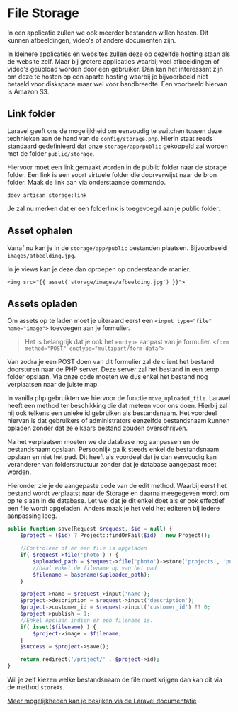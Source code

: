 # File Storage

In een applicatie zullen we ook meerder bestanden willen hosten. Dit kunnen afbeeldingen, video's of andere documenten zijn.

In kleinere applicaties en websites zullen deze op dezelfde hosting staan als de website zelf. Maar bij grotere applicaties waarbij veel afbeeldingen of video's geüpload worden door een gebruiker. Dan kan het interessant zijn om deze te hosten op een aparte hosting waarbij je bijvoorbeeld niet betaald voor diskspace maar wel voor bandbreedte. Een voorbeeld hiervan is Amazon S3.

## Link folder

Laravel geeft ons de mogelijkheid om eenvoudig te switchen tussen deze technieken aan de hand van de `config/storage.php`. Hierin staat reeds standaard gedefinieerd dat onze `storage/app/public` gekoppeld zal worden met de folder `public/storage`.

Hiervoor moet een link gemaakt worden in de public folder naar de storage folder. Een link is een soort virtuele folder die doorverwijst naar de bron folder. Maak de link aan via onderstaande commando.

```
ddev artisan storage:link
```

Je zal nu merken dat er een folderlink is toegevoegd aan je public folder.

## Asset ophalen

Vanaf nu kan je in de `storage/app/public` bestanden plaatsen. Bijvoorbeeld `images/afbeelding.jpg`.

In je views kan je deze dan oproepen op onderstaande manier.

```
<img src="{{ asset('storage/images/afbeelding.jpg') }}">
```

## Assets opladen

Om assets op te laden moet je uiteraard eerst een `<input type="file" name="image">` toevoegen aan je formulier. 

>Het is belangrijk dat je ook het `enctype` aanpast van je formulier.
>`<form method="POST" enctype="multipart/form-data">`

Van zodra je een POST doen van dit formulier zal de client het bestand doorsturen naar de PHP server. Deze server zal het bestand in een temp folder opslaan. Via onze code moeten we dus enkel het bestand nog verplaatsen naar de juiste map.

In vanilla php gebruikten we hiervoor de functie `move_uploaded_file`. Laravel heeft een method ter beschikking die dat meteen voor ons doen. Hierbij zal hij ook telkens een unieke id gebruiken als bestandsnaam. Het voordeel hiervan is dat gebruikers of administrators eenzelfde bestandsnaam kunnen opladen zonder dat ze elkaars bestand zouden overschrijven. 

Na het verplaatsen moeten we de database nog aanpassen en de bestandsnaam opslaan. Persoonlijk ga ik steeds enkel de bestandsnaam opslaan en niet het pad. Dit heeft als voordeel dat je dan eenvoudig kan veranderen van folderstructuur zonder dat je database aangepast moet worden.

Hieronder zie je de aangepaste code van de edit method. Waarbij eerst het bestand wordt verplaatst naar de Storage en daarna meegegeven wordt om op te slaan in de database. Let wel dat je dit enkel doet als er ook effectief een file wordt opgeladen. Anders maak je het veld het editeren bij iedere aanpassing leeg.

```php
public function save(Request $request, $id = null) {
    $project = ($id) ? Project::findOrFail($id) : new Project();

    //Controleer of er een file is opgeladen
    if( $request->file('photo') ) {
        $uploaded_path = $request->file('photo')->store('projects', 'public');
        //haal enkel de filename op van het pad
        $filename = basename($uploaded_path);
    }

    $project->name = $request->input('name');
    $project->description = $request->input('description');
    $project->customer_id = $request->input('customer_id') ?? 0;
    $project->publish = 1;
    //Enkel opslaan indien er een filename is.
    if( isset($filename) ) {
        $project->image = $filename;
    }
    $success = $project->save();

    return redirect('/project/' . $project->id);   
}
```

Wil je zelf kiezen welke bestandsnaam de file moet krijgen dan kan dit via de method `storeAs`. 

[Meer mogelijkheden kan je bekijken via de Laravel documentatie](https://laravel.com/docs/11.x/filesystem#file-uploads)

